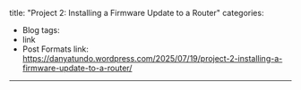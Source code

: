 title: "Project 2: Installing a Firmware Update to a Router"
categories:
  - Blog
tags:
  - link
  - Post Formats
link: https://danyatundo.wordpress.com/2025/07/19/project-2-installing-a-firmware-update-to-a-router/
---

